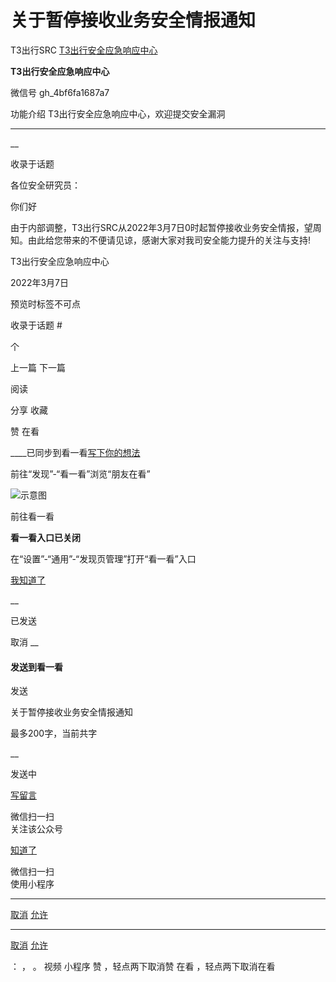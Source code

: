 #  关于暂停接收业务安全情报通知

T3出行SRC  [ T3出行安全应急响应中心 ](javascript:void\(0\);)

**T3出行安全应急响应中心** ![]()

微信号 gh_4bf6fa1687a7

功能介绍 T3出行安全应急响应中心，欢迎提交安全漏洞

____

__

收录于话题

各位安全研究员：  

你们好

由于内部调整，T3出行SRC从2022年3月7日0时起暂停接收业务安全情报，望周知。由此给您带来的不便请见谅，感谢大家对我司安全能力提升的关注与支持!

  

  

T3出行安全应急响应中心

2022年3月7日

  

预览时标签不可点

收录于话题 #

 个

上一篇 下一篇

阅读

分享 收藏

赞 在看

____已同步到看一看[写下你的想法](javascript:;)

前往“发现”-“看一看”浏览“朋友在看”

![示意图](//res.wx.qq.com/mmbizwap/zh_CN/htmledition/images/pic/appmsg/pic_like_comment55871f.png)

前往看一看

**看一看入口已关闭**

在“设置”-“通用”-“发现页管理”打开“看一看”入口

[我知道了](javascript:;)

__

已发送

取消 __

####  发送到看一看

发送

关于暂停接收业务安全情报通知

最多200字，当前共字

__

发送中

[写留言](javascript:;)

微信扫一扫  
关注该公众号

[知道了](javascript:;)

微信扫一扫  
使用小程序

****

[取消](javascript:void\(0\);) [允许](javascript:void\(0\);)

****

[取消](javascript:void\(0\);) [允许](javascript:void\(0\);)

： ， 。 视频 小程序 赞 ，轻点两下取消赞 在看 ，轻点两下取消在看

